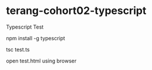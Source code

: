 # terang-cohort02-typescript

Typescript Test


npm install -g typescript

tsc test.ts

open test.html using browser